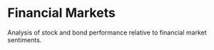 # Financial Markets

Analysis of stock and bond performance relative to financial market sentiments.
